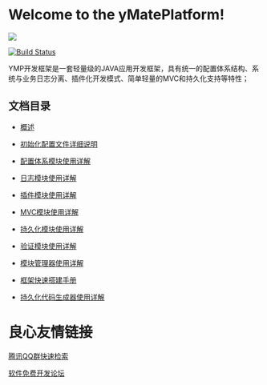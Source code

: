 # Welcome to the yMatePlatform! #

![](https://github.com/suninformation/ymateplatform/wiki/images/ymp_logo.png)

[![Build Status](https://travis-ci.org/suninformation/ymateplatform.png?branch=master)](https://travis-ci.org/suninformation/ymateplatform)

YMP开发框架是一套轻量级的JAVA应用开发框架，具有统一的配置体系结构、系统与业务日志分离、插件化开发模式、简单轻量的MVC和持久化支持等特性；

## 文档目录  ##

* [概述](https://github.com/suninformation/ymateplatform/wiki/Home)
* [初始化配置文件详细说明](https://github.com/suninformation/ymateplatform/wiki/YMP框架初始化配置文件详细说明)
* [配置体系模块使用详解](https://github.com/suninformation/ymateplatform/wiki/YMP框架配置体系模块使用详解)
* [日志模块使用详解](https://github.com/suninformation/ymateplatform/wiki/YMP框架日志模块使用详解)
* [插件模块使用详解](https://github.com/suninformation/ymateplatform/wiki/YMP框架插件模块使用详解)
* [MVC模块使用详解](https://github.com/suninformation/ymateplatform/wiki/YMP框架MVC模块使用详解)
* [持久化模块使用详解](https://github.com/suninformation/ymateplatform/wiki/YMP框架持久化模块使用详解)
* [验证模块使用详解](https://github.com/suninformation/ymateplatform/wiki/YMP框架验证模块使用详解)
* [模块管理器使用详解](https://github.com/suninformation/ymateplatform/wiki/YMP框架模块管理器使用详解)

* [框架快速搭建手册](https://github.com/suninformation/ymateplatform/wiki/YMP框架快速搭建手册)

* [持久化代码生成器使用详解](https://github.com/suninformation/ymateplatform/wiki/YMP框架持久化代码生成器使用详解)

 # 良心友情链接

[腾讯QQ群快速检索](http://u.720life.cn/s/8cf73f7c)

[软件免费开发论坛](http://u.720life.cn/s/bbb01dc0)